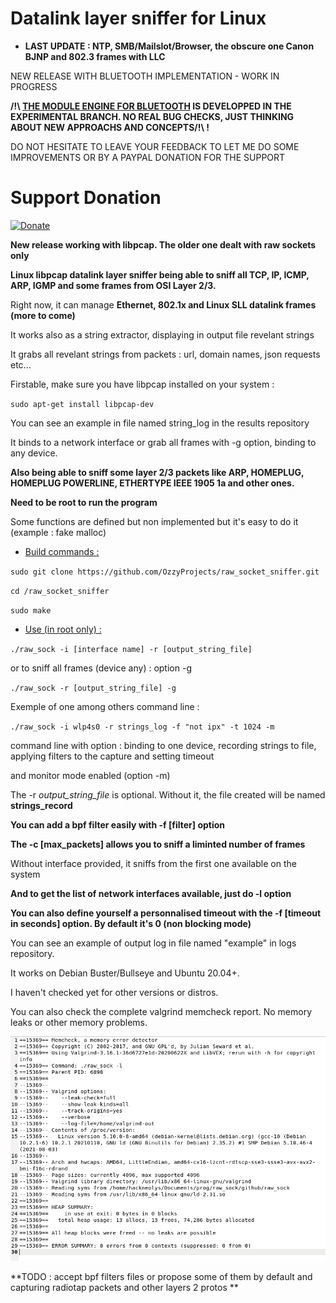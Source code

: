 # Datalink layer sniffer for Linux

+ **LAST UPDATE : NTP, SMB/Mailslot/Browser, the obscure one Canon BJNP and 802.3 frames with LLC**

NEW RELEASE WITH BLUETOOTH IMPLEMENTATION - WORK IN PROGRESS

**/!\ <ins>THE MODULE ENGINE FOR BLUETOOTH</ins> IS DEVELOPPED IN THE EXPERIMENTAL BRANCH. NO REAL BUG CHECKS, JUST THINKING ABOUT NEW APPROACHS AND CONCEPTS/!\ !**

DO NOT HESITATE TO LEAVE YOUR FEEDBACK TO LET ME DO SOME IMPROVEMENTS OR BY A PAYPAL DONATION FOR THE SUPPORT

# Support Donation

[![Donate](https://img.shields.io/badge/Donate-PayPal-green.svg)](https://www.paypal.com/paypalme/ozzyprojects?cmd=_s-xclick)<br/>

**New release working with libpcap. The older one dealt with raw sockets only**

**Linux libpcap datalink layer sniffer being able to sniff all TCP, IP, ICMP, ARP, IGMP and some frames from OSI Layer 2/3.**

Right now, it can manage **Ethernet, 802.1x and Linux SLL datalink frames (more to come)**

It works also as a string extractor, displaying in output file revelant strings

It grabs all revelant strings from packets : url, domain names, json requests etc...

Firstable, make sure you have libpcap installed on your system :

`sudo apt-get install libpcap-dev` 

You can see an example in file named string_log in the results repository

It binds to a network interface or grab all frames with -g option, binding to any device.

**Also being able to sniff some layer 2/3 packets like ARP, HOMEPLUG, HOMEPLUG POWERLINE, ETHERTYPE IEEE 1905 1a and other ones.**

**Need to be root to run the program**

Some functions are defined but non implemented but it's easy to do it (example : fake malloc)

+ <ins>Build commands :</ins>

`sudo git clone https://github.com/OzzyProjects/raw_socket_sniffer.git`

`cd /raw_socket_sniffer`

`sudo make`

+ <ins>Use (in root only) :</ins>

`./raw_sock -i [interface name] -r [output_string_file]`

or to sniff all frames (device any) : option -g

`./raw_sock -r [output_string_file] -g`

Exemple of one among others command line :

`./raw_sock -i wlp4s0 -r strings_log -f "not ipx" -t 1024 -m`

command line with option : binding to one device, recording strings to file, applying filters to the capture and setting timeout 

and monitor mode enabled (option -m)

The -r *output_string_file* is optional. Without it, the file created will be named **strings_record**

**You can add a bpf filter easily with -f [filter] option**

**The -c [max_packets] allows you to sniff a liminted number of frames**

Without interface provided, it sniffs from the first one available on the system

**And to get the list of network interfaces available, just do -l option**

**You can also define yourself a personnalised timeout with the -f [timeout in seconds] option. By default it's 0 (non blocking mode)**

You can see an example of output log in file named "example" in logs repository.

It works on Debian Buster/Bullseye and Ubuntu 20.04+.

I haven't checked yet for other versions or distros.

You can also check the complete valgrind memcheck report. No memory leaks or other memory problems.

![](valgrind/valgrind.png)

**TODO : accept bpf filters files or propose some of them by default and capturing radiotap packets and other layers 2 protos **
